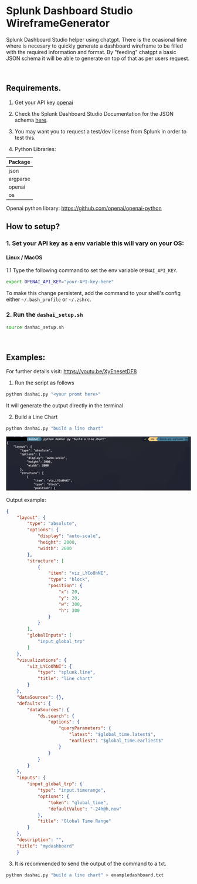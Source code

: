 # Splunk Dashboard Studio WireframeGenerator

Splunk Dashboard Studio helper using chatgpt. There is the ocasional time where is necesary to quickly generate a dashboard wireframe to be filled with the required information and format. By "feeding" chatgpt a basic JSON schema it will be able to generate on top of that as per users request. 

&nbsp;
## Requirements. 

1. Get your API key [openai](https://platform.openai.com/docs/api-reference)

2. Check the Splunk Dashboard Studio Documentation for the JSON schema [here](https://docs.splunk.com/Documentation/SplunkCloud/9.0.2303/DashStudio/dashDef).

3. You may want you to request a test/dev license from Splunk in order to test this.

4. Python Libraries:

| Package | 
| -------------- | 
| json |  |
| argparse | 
| openai | 
| os | 

Openai python library: https://github.com/openai/openai-python


## How to setup? 

### 1. Set your API key as a env variable this will vary on your OS:


#### Linux / MacOS 

1.1 Type the following command to set the env variable `OPENAI_API_KEY`.

```bash 
export OPENAI_API_KEY="your-API-key-here"
```

To make this change persistent, add the command to your shell's config either `~/.bash_profile` or `~/.zshrc`. 


### 2. Run the `dashai_setup.sh`

``` bash 
source dashai_setup.sh
```

&nbsp;
## Examples: 

For further details visit: https://youtu.be/XyEnesetDF8

1. Run the script as follows

```bash
python dashai.py "<your promt here>"

```

It will generate the output directly in the terminal


2. Build a Line Chart

```bash
python dashai.py "build a line chart"
```

![example1](example1.png)

Output example:

``` json
{
    "layout": {
        "type": "absolute",
        "options": {
            "display": "auto-scale",
            "height": 2000,
            "width": 2000
        },
        "structure": [
            {
                "item": "viz_LYCo0hNI",
                "type": "block",
                "position": {
                    "x": 20,
                    "y": 20,
                    "w": 300,
                    "h": 300
                }
            }
        ],
        "globalInputs": [
            "input_global_trp"
        ]
    },
    "visualizations": {
        "viz_LYCo0hNI": {
            "type": "splunk.line",
            "title": "line chart"
        }
    },
    "dataSources": {},
    "defaults": {
        "dataSources": {
            "ds.search": {
                "options": {
                    "queryParameters": {
                        "latest": "$global_time.latest$",
                        "earliest": "$global_time.earliest$"
                    }
                }
            }
        }
    },
    "inputs": {
        "input_global_trp": {
            "type": "input.timerange",
            "options": {
                "token": "global_time",
                "defaultValue": "-24h@h,now"
            },
            "title": "Global Time Range"
        }
    },
    "description": "",
    "title": "mydashboard"
    }

```


3. It is recommended to send the output of the command to a txt. 

```bash
python dashai.py "build a line chart" > exampledashboard.txt

```



